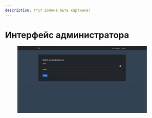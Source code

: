 ```yaml
---
description: (тут должна быть картинка)
---
```


# Интерфейс администратора

<figure><img src="../../.gitbook/assets/image (8).png" alt=""><figcaption></figcaption></figure>
